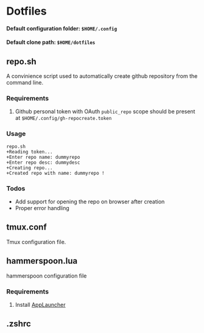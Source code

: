 # Dotfiles 

#### Default configuration folder: `$HOME/.config`

#### Default clone path: `$HOME/dotfiles`

## repo.sh
A convinience script used to automatically create github repository from the command line.

### Requirements
1. Github personal token with OAuth `public_repo` scope should be present at `$HOME/.config/gh-repocreate.token`

### Usage
```console
repo.sh 
+Reading token...
+Enter repo name: dummyrepo
+Enter repo desc: dummydesc
+Creating repo...
+Created repo with name: dummyrepo !
```

### Todos
- Add support for opening the repo on browser after creation
- Proper error handling 

## tmux.conf
Tmux configuration file.

## hammerspoon.lua
hammerspoon configuration file

### Requirements 
1. Install [AppLauncher](https://www.hammerspoon.org/Spoons/AppLauncher.html)

## .zshrc

